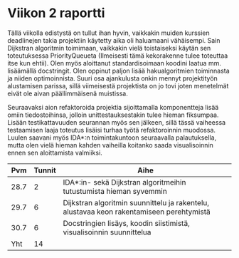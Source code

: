 # Viikon 2 raportti

Tällä viikolla edistystä on tullut ihan hyvin, vaikkakin muiden kurssien deadlinejen takia projektiin käytetty aika oli haluamaani vähäisempi. Sain Dijkstran algoritmin toimimaan, vaikkakin vielä toistaiseksi käytän sen toteutuksessa PriorityQueueta (Ilmeisesti tämä kekorakenne tulee toteuttaa itse kun ehtii). Olen myös aloittanut standardisoimaan koodini laatua mm. lisäämällä docstringit.
Olen oppinut paljon lisää hakualgoritmien toiminnasta ja niiden optimoinnista. Suuri osa ajankulusta onkin mennyt projektityön alustamisen parissa, sillä viimeisestä projektista on jo tovi joten menetelmät eivät ole aivan päällimmäisenä muistissa.

Seuraavaksi aion refaktoroida projektia sijoittamalla komponentteja lisää omiin tiedostoihinsa, jolloin unittestauksestakin tulee hieman fiksumpaa. Lisään testikattavuuden seurannan myös sen jälkeen, sillä tässä vaiheessa testaamisen laaja toteutus lisäisi turhaa työtä refaktoroinnin muodossa. Luulen saavani myös IDA*:n toimintakuntoon seuraavalla palautuksella, mutta olen vielä hieman kahden vaiheilla koitanko saada visualisoinnin ennen sen aloittamista valmiiksi. 

| Pvm | Tunnit | Aihe |
| ---         |     ---      |  --- |
| 28.7   | 2     | IDA*:in- sekä Dijkstran algoritmeihin tutustumista hieman syvemmin |
| 29.7   | 6     | Dijkstran algoritmin suunnittelu ja rakentelu, alustavaa keon rakentamiseen perehtymistä  |
| 30.7   | 6    | Docstringien lisäys, koodin siistimistä, visualisoinnin suunnittelua    |
| Yht    | 14     |    |
